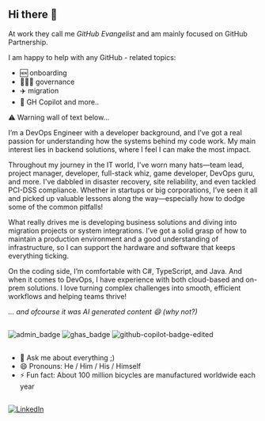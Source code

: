 ## Hi there 👋

At work they call me *GitHub Evangelist* and am mainly focused on GitHub Partnership.

I am happy to help with any GitHub - related topics:
- 🆕 onboarding
- 👨🏻‍⚕️ governance
- ✈️ migration
- 🤖 GH Copilot and more..

⚠️ Warning wall of text below...

I’m a DevOps Engineer with a developer background, and I’ve got a real passion for understanding how the systems behind my code work. My main interest lies in backend solutions, where I feel I can make the most impact.

Throughout my journey in the IT world, I've worn many hats—team lead, project manager, developer, full-stack whiz, game developer, DevOps guru, and more. I've dabbled in disaster recovery, site reliability, and even tackled PCI-DSS compliance. Whether in startups or big corporations, I’ve seen it all and picked up valuable lessons along the way—especially how to dodge some of the common pitfalls!

What really drives me is developing business solutions and diving into migration projects or system integrations. I’ve got a solid grasp of how to maintain a production environment and a good understanding of infrastructure, so I can support the hardware and software that keeps everything ticking.

On the coding side, I’m comfortable with C#, TypeScript, and Java. And when it comes to DevOps, I have experience with both cloud-based and on-prem solutions. I love turning complex challenges into smooth, efficient workflows and helping teams thrive!

_... and ofcourse it was AI generated content 😄 (why not?)_

##

![admin_badge](https://github.com/user-attachments/assets/335988b1-3f48-485e-bf5b-457e6d050d80) ![ghas_badge](https://github.com/user-attachments/assets/23da8b58-690a-405d-8f85-b72211d2396d) ![github-copilot-badge-edited](https://github.com/user-attachments/assets/7312ad21-9ef9-4e84-81c0-2a4790ebcad0)

##

- 💬 Ask me about everything ;)
- 😄 Pronouns: He / Him / His / Himself
- ⚡ Fun fact: About 100 million bicycles are manufactured worldwide each year

##

[![LinkedIn](https://img.shields.io/badge/LinkedIn-0077B5?style=for-the-badge&logo=linkedin&logoColor=white)](https://www.linkedin.com/in/pawelstuczynski/)
